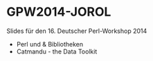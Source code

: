 GPW2014-JOROL
=============

Slides für den 16. Deutscher Perl-Workshop 2014

  * Perl und & Bibliotheken
  * Catmandu - the Data Toolkit

